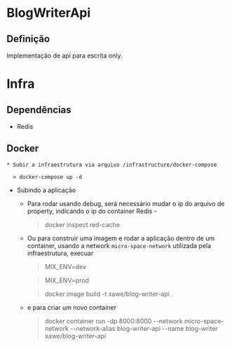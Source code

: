 # BlogWriterApi


## Definição

Implementação de api para escrita only.



# Infra

## Dependências

  - Redis    

## Docker

    * Subir a infraestrutura via arquivo /infrastructure/docker-compose               

      > docker-compose up -d

  - Subindo a aplicação

    * Para rodar usando debug, será necessário mudar o ip do arquivo de property, indicando o ip do container Redis - 
        
      > docker inspect red-cache

    * Ou para construir uma imagem e 
        rodar a aplicação dentro de um container, usando a network `micro-space-network` utilizada 
        pela infraestrutura, execuar

      > MIX_ENV=dev

      > MIX_ENV=prod

      > docker image build -t xawe/blog-writer-api .

    * e para criar um novo container
      
      > docker container run -dp 8000:8000 --network micro-space-network --network-alias blog-writer-api --name blog-writer xawe/blog-writer-api 
